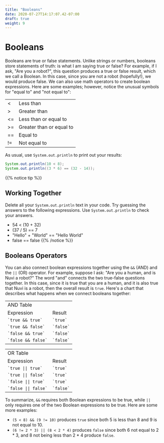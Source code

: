 ```yaml
---
title: "Booleans"
date: 2020-07-27T14:17:07.42-07:00
draft: true
weight: 9
---
```


# Booleans

Booleans are true or false statements. Unlike strings or numbers, booleans store statements of truth: is what I am saying true or false? For example, if I ask, "Are you a robot?", this question produces a true or false result, which we call a Boolean. In this case, since you are not a robot (hopefully!), we would produce false. We can also use math operators to create boolean expressions. Here are some examples; however, notice the unusual symbols for "equal to" and "not equal to":
<table class="table">
    <tr>
        <td>&lt;</td>
        <td>Less than</td>
    <tr>
    <tr>
        <td>&gt;</td> 
        <td>Greater than</td>
    </tr>
        <tr>
        <td>&lt;=</td> 
        <td>Less than or equal to</td>
    </tr>
        <tr>
        <td>&gt;=</td> 
        <td>Greater than or equal to</td>
    </tr>
        <tr>
        <td>==</td> 
        <td>Equal to</td>
    </tr>
        <tr>
        <td>!=</td> 
        <td>Not equal to</td>
    </tr>
</table>

As usual, use `System.out.println` to print out your results:

```java
System.out.println(10 < 8);
System.out.println((3 * 6) == (32 - 14));
```
{{% notice tip %}}
## Working Together

Delete all your `System.out.println` text in your code. Try guessing the answers to the following expressions. Use `System.out.println` to check your answers.

- 54 < (10 + 32)
- (37 / 5) == 7
- "Hello" + "World" == "Hello World"
- false == false
{{% /notice %}}

## Booleans Operators

You can also connect boolean expressions together using the `&&` (AND) and the `||` (OR) operator. For example, suppose I ask: "Are you a human, and is Nuvi a robot?" The word "and" connects the two true-false questions together. In this case, since it is true that you are a human, and it is also true that Nuvi is a robot, then the overall result is `true`. Here's a chart that describes what happens when we connect booleans together:  
<table class="table">
            <tr>
                <td>AND Table</td>
            <tr>
                <td>Expression</td>
                <td>Result</td>
            </tr>
            <tr>
                <td><code>`true && true`</code></td>
                <td><code>`true`</code></td>
            </tr>
            <tr>
                <td><code>`true && false`</code></td>
                <td><code>`false`</code></td>
            </tr>
            <tr>
                <td><code>`false && true`</code></td>
                <td><code>`false`</code></td>
            </tr>
            <tr>
                <td><code>`false && false`</code></td>
                <td><code>`false`</code></td>
            </tr>
        </table>
<table class="table">
            <tr>
                <td>OR Table</td>
            <tr>
                <td>Expression</td>
                <td>Result</td>
            </tr>
            <tr>
                <td><code>`true || true`</code></td>
                <td><code>`true`</code></td>
            </tr>
            <tr>
                <td><code>`true || false`</code></td>
                <td><code>`true`</code></td>
            </tr>
            <tr>
                <td><code>`false || true`</code></td>
                <td><code>`true`</code></td>
            </tr>
            <tr>
                <td><code>`false || false`</code></td>
                <td><code>`false`</code></td>
            </tr>
        </table>

To summarize, `&&` requires both Boolean expressions to be true, while `||` only requires one of the two Boolean expressions to be true. Here are some more examples:

- `(5 < 8) && (9 != 10)` produces `true` since both 5 is less than 8 and 9 is not equal to 10.
- `(6 != 2 * 3) || (8 < 2 * 4)` produces `false` since both 6 not equal to 2 * 3, and 8 not being less than 2 * 4 produce `false`.
